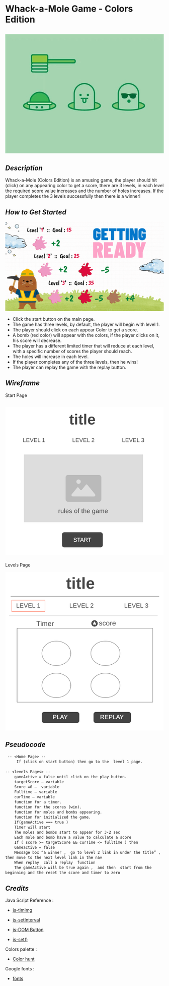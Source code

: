 # **Whack-a-Mole Game - Colors Edition**

## ![Image](Images/mainpic.jpg)

## **_Description_**

Whack-a-Mole (Colors Edition) is an amusing game, the player should hit (click) on any appearing color to get a score, there are 3 levels, in each level the required score value increases and the number of holes increases. If the player completes the 3 levels successfully then there is a winner!

## **_How to Get Started_**

![Image](Images/updaterules.gif)

- Click the start button on the main page.
- The game has three levels, by default, the player will begin with level 1.
- The player should click on each appear Color to get a score.
- A bomb (red color) will appear with the colors, if the player clicks on it, his score will decrease.
- The player has a different limited timer that will reduce at each level, with a specific number of scores the player should reach.
- The holes will increase in each level.
- If the player completes any of the three levels, then he wins!
- The player can replay the game with the replay button.

## **_Wireframe_**

Start Page

## ![Image](Images/mainPage.png)

Levels Page

![Image](Images/updatelevel.png)

## **_Pseudocode_**

```
 -- <Home Page> --
     If (click on start button) then go to the  level 1 page.

-- <levels Pages> --
    gameActive = false until click on the play button.
    targetScore – variable
    Score =0 –  variable
    Fulltime – variable
    curTime – variable
    function for a timer.
    function for the scores (win).
    function for moles and bombs appearing.
    function for initialized the game.
    If(gameActive === true )
    Timer will start
    The moles and bombs start to appear for 3-2 sec
    Each mole and bomb have a value to calculate a score
    If ( score >= targetScore && curTime <= fulltime ) then
    Gameactive = false
    Message box “a winner ,  go to level 2 link in under the title” , then move to the next level link in the nav
    When replay  call a replay  function
    The gameActive will be true again ,  and then  start from the beginning and the reset the score and timer to zero

```

## **_Credits_**

Java Script Reference :

- [js-timimg](https://www.w3schools.com/js/js_timing.asp)

- [js-setInterval](https://www.programiz.com/javascript/setInterval)

- [js-DOM Button](https://www.w3schools.com/jsref/dom_obj_pushbutton.asp)

- [js-set()](https://developer.mozilla.org/en-US/docs/Web/JavaScript/Reference/Global_Objects/Set)

Colors palette :

- [Color hunt](https://colorhunt.co/)

Google fonts :

- [fonts](https://fonts.google.com/selection/embed)
